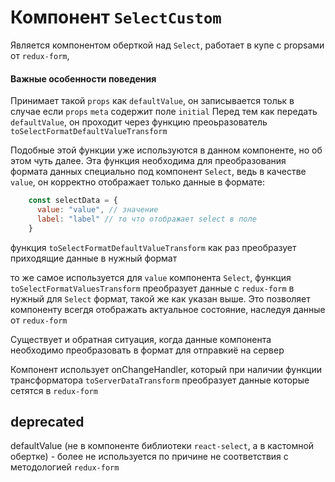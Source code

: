 # Компонент `SelectCustom`

Является компонентом оберткой над `Select`, работает в купе с propsами от `redux-form`,

#### Важные особенности поведения
Принимает такой `props` как `defaultValue`, он записывается тольк в случае если `props` `meta` содержит
поле `initial` 
Перед тем как передать `defaultValue`, он проходит через функцию преоьразователь `toSelectFormatDefaultValueTransform`

Подобные этой функции уже используются в данном компоненте, но об этом чуть далее. 
Эта функция необходима для преобразования формата данных специально под компонент `Select`, ведь в качестве `value`,
он корректно отображает только данные в формате:

```js
    const selectData = {
      value: "value", // значение
      label: "label" // то что отображает select в поле
    }
```

функция `toSelectFormatDefaultValueTransform` как раз преобразует приходящие данные в нужный формат

то же самое используется для `value` компонента `Select`, функция `toSelectFormatValuesTransform` преобразует данные с `redux-form` в 
нужный для `Select` формат, такой же как указан выше. Это позволяет компоненту всегдя отображать актуальное состояние, 
наследуя данные от `redux-form`

Существует и обратная ситуация, когда данные компонента необходимо преобразовать в формат для отправкиё
на сервер

Компонент использует onChangeHandler, который при наличии функции трансформатора `toServerDataTransform`
преобразует данные которые сетятся в `redux-form`


## deprecated
defaultValue (не в компоненте библиотеки `react-select`, а в кастомной обертке) - более не используется по причине не соответствия с методологией `redux-form`
